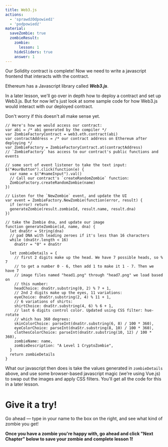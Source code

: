 ```yaml
---
title: Web3.js
actions:
  - 'sprawdźOdpowiedź'
  - 'podpowiedź'
material:
  saveZombie: true
  zombieResult:
    zombie:
      lesson: 1
    hideSliders: true
    answer: 1
---
```

Our Solidity contract is complete! Now we need to write a javascript frontend that interacts with the contract.

Ethereum has a Javascript library called ***Web3.js***.

In a later lesson, we'll go over in depth how to deploy a contract and set up Web3.js. But for now let's just look at some sample code for how Web3.js would interact with our deployed contract.

Don't worry if this doesn't all make sense yet.

    // Here's how we would access our contract:
    var abi = /* abi generated by the compiler */
    var ZombieFactoryContract = web3.eth.contract(abi)
    var contractAddress = /* our contract address on Ethereum after deploying */
    var ZombieFactory = ZombieFactoryContract.at(contractAddress)
    // `ZombieFactory` has access to our contract's public functions and events
    
    // some sort of event listener to take the text input:
    $("#ourButton").click(function(e) {
      var name = $("#nameInput").val()
      // Call our contract's `createRandomZombie` function:
      ZombieFactory.createRandomZombie(name)
    })
    
    // Listen for the `NewZombie` event, and update the UI
    var event = ZombieFactory.NewZombie(function(error, result) {
      if (error) return
      generateZombie(result.zombieId, result.name, result.dna)
    })
    
    // take the Zombie dna, and update our image
    function generateZombie(id, name, dna) {
      let dnaStr = String(dna)
      // pad DNA with leading zeroes if it's less than 16 characters
      while (dnaStr.length < 16)
        dnaStr = "0" + dnaStr
    
      let zombieDetails = {
        // first 2 digits make up the head. We have 7 possible heads, so % 7
        // to get a number 0 - 6, then add 1 to make it 1 - 7. Then we have 7
        // image files named "head1.png" through "head7.png" we load based on
        // this number:
        headChoice: dnaStr.substring(0, 2) % 7 + 1,
        // 2nd 2 digits make up the eyes, 11 variations:
        eyeChoice: dnaStr.substring(2, 4) % 11 + 1,
        // 6 variations of shirts:
        shirtChoice: dnaStr.substring(4, 6) % 6 + 1,
        // last 6 digits control color. Updated using CSS filter: hue-rotate
        // which has 360 degrees:
        skinColorChoice: parseInt(dnaStr.substring(6, 8) / 100 * 360),
        eyeColorChoice: parseInt(dnaStr.substring(8, 10) / 100 * 360),
        clothesColorChoice: parseInt(dnaStr.substring(10, 12) / 100 * 360),
        zombieName: name,
        zombieDescription: "A Level 1 CryptoZombie",
      }
      return zombieDetails
    }
    

What our javascript then does is take the values generated in `zombieDetails` above, and use some browser-based javascript magic (we're using Vue.js) to swap out the images and apply CSS filters. You'll get all the code for this in a later lesson.

# Give it a try!

Go ahead — type in your name to the box on the right, and see what kind of zombie you get!

**Once you have a zombie you're happy with, go ahead and click "Next Chapter" below to save your zombie and complete lesson 1!**
